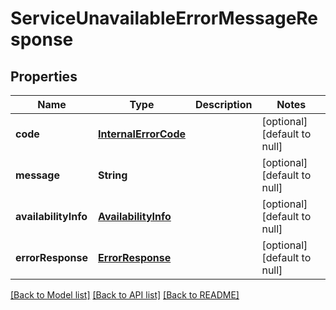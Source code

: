 # ServiceUnavailableErrorMessageResponse
## Properties

| Name | Type | Description | Notes |
|------------ | ------------- | ------------- | -------------|
| **code** | [**InternalErrorCode**](InternalErrorCode.md) |  | [optional] [default to null] |
| **message** | **String** |  | [optional] [default to null] |
| **availabilityInfo** | [**AvailabilityInfo**](AvailabilityInfo.md) |  | [optional] [default to null] |
| **errorResponse** | [**ErrorResponse**](ErrorResponse.md) |  | [optional] [default to null] |

[[Back to Model list]](../README.md#documentation-for-models) [[Back to API list]](../README.md#documentation-for-api-endpoints) [[Back to README]](../README.md)

